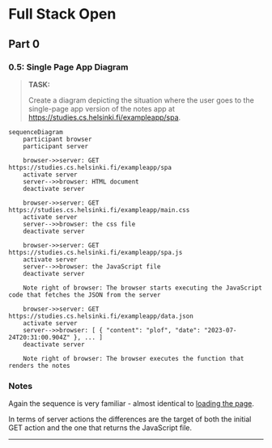 # Full Stack Open

## Part 0

### 0.5: Single Page App Diagram

> **TASK:**
>
> Create a diagram depicting the situation where the user goes to the single-page app version of the notes app at https://studies.cs.helsinki.fi/exampleapp/spa.

```mermaid
sequenceDiagram
    participant browser
    participant server

    browser->>server: GET https://studies.cs.helsinki.fi/exampleapp/spa
    activate server
    server-->>browser: HTML document
    deactivate server

    browser->>server: GET https://studies.cs.helsinki.fi/exampleapp/main.css
    activate server
    server-->>browser: the css file
    deactivate server

    browser->>server: GET https://studies.cs.helsinki.fi/exampleapp/spa.js
    activate server
    server-->>browser: the JavaScript file
    deactivate server

    Note right of browser: The browser starts executing the JavaScript code that fetches the JSON from the server

    browser->>server: GET https://studies.cs.helsinki.fi/exampleapp/data.json
    activate server
    server-->>browser: [ { "content": "plof", "date": "2023-07-24T20:31:00.904Z" }, ... ]
    deactivate server

    Note right of browser: The browser executes the function that renders the notes
```

### Notes

Again the sequence is very familiar - almost identical to [loading the page](https://fullstackopen.com/en/part0/fundamentals_of_web_apps#loading-a-page-containing-java-script-review).

In terms of server actions the differences are the target of both the initial GET action and the one that returns the JavaScript file.

---